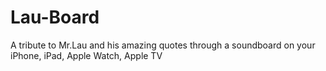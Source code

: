 # Lau-Board

A tribute to Mr.Lau and his amazing quotes through a soundboard on your iPhone, iPad, Apple Watch, Apple TV
